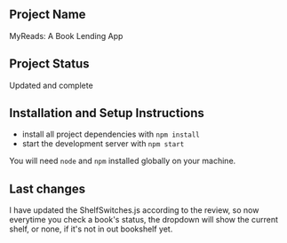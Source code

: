 ## Project Name 

MyReads: A Book Lending App



## Project Status

Updated and complete


## Installation and Setup Instructions

* install all project dependencies with `npm install`
* start the development server with `npm start`

You will need `node` and `npm` installed globally on your machine.  

## Last changes

I have updated the ShelfSwitches.js according to the review, so now everytime you check a book's  status, the dropdown will show the current shelf, or none, if it's not in out bookshelf yet.
